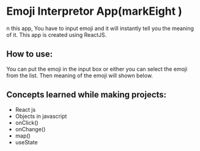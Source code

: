 # Emoji Interpretor App(markEight )
n this app, You have to input emoji and it will instantly tell you the meaning of it. This app is created using ReactJS.

## How to use:
You can put the emoji in the input box or either you can select the emoji from the list. Then meaning of the emoji will shown below.

## Concepts learned while making projects:

* React js
* Objects in javascript
* onClick()
* onChange()
* map()
* useState
